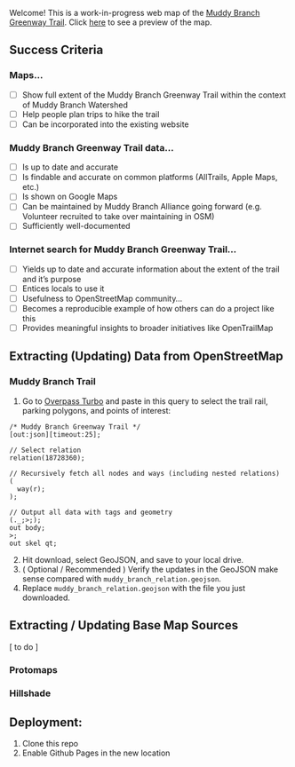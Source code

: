 
Welcome! This is a work-in-progress web map of the [Muddy Branch Greenway Trail](https://muddybranch.org/maps/). Click [here](https://mizmay.github.io/muddy_branch_maps/) to see a preview of the map.

## Success Criteria
### Maps…
- [ ] Show full extent of the Muddy Branch Greenway Trail within the context of Muddy Branch Watershed
- [ ] Help people plan trips to hike the trail
- [ ] Can be incorporated into the existing website
### Muddy Branch Greenway Trail data…
- [ ] Is up to date and accurate
- [ ] Is findable and accurate on common platforms (AllTrails, Apple Maps, etc.)
- [ ] Is shown on Google Maps
- [ ] Can be maintained by Muddy Branch Alliance going forward (e.g. Volunteer recruited to take over maintaining in OSM)
- [ ] Sufficiently well-documented
### Internet search for Muddy Branch Greenway Trail…
- [ ] Yields up to date and accurate information about the extent of the trail and it’s purpose
- [ ] Entices locals to use it
- [ ] Usefulness to OpenStreetMap community…
- [ ] Becomes a reproducible example of how others can do a project like this
- [ ] Provides meaningful insights to broader initiatives like OpenTrailMap

## Extracting (Updating) Data from OpenStreetMap

### Muddy Branch Trail
1. Go to [Overpass Turbo](https://overpass-turbo.eu/#) and paste in this query to select the trail rail, parking polygons, and points of interest:
```
/* Muddy Branch Greenway Trail */
[out:json][timeout:25];

// Select relation
relation(18728360);

// Recursively fetch all nodes and ways (including nested relations)
(
  way(r);
);

// Output all data with tags and geometry
(._;>;);
out body;
>;
out skel qt;
```

2. Hit download, select GeoJSON, and save to your local drive.
3. ( Optional / Recommended ) Verify the updates in the GeoJSON make sense compared with `muddy_branch_relation.geojson`.
4. Replace `muddy_branch_relation.geojson` with the file you just downloaded.

## Extracting / Updating Base Map Sources

[ to do ]

### Protomaps

### Hillshade

## Deployment:
1. Clone this repo
2. Enable Github Pages in the new location
